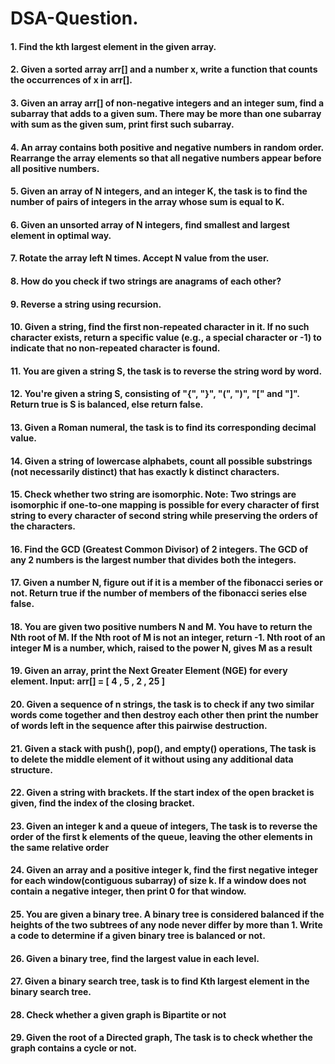 # DSA-Question.
#### 1. Find the kth largest element in the given array.
#### 2. Given a sorted array arr[] and a number x, write a function that counts the occurrences of x in arr[].
#### 3. Given an array arr[] of non-negative integers and an integer sum, find a subarray that adds to a given sum. There may be more than one subarray with sum as the given sum, print first such subarray.
#### 4. An array contains both positive and negative numbers in random order. Rearrange the array elements so that all negative numbers appear before all positive numbers.
#### 5. Given an array of N integers, and an integer K, the task is to find the number of pairs of integers in the array whose sum is equal to K.
#### 6. Given an unsorted array of N integers, find smallest and largest element in optimal way.
#### 7. Rotate the array left N times. Accept N value from the user.
#### 8. How do you check if two strings are anagrams of each other?
#### 9. Reverse a string using recursion.
#### 10. Given a string, find the first non-repeated character in it. If no such character exists, return a specific value (e.g., a special character or -1) to indicate that no non-repeated character is found.
#### 11. You are given a string S, the task is to reverse the string word by word.
#### 12. You're given a string S,  consisting of "{", "}", "(", ")", "[" and "]". Return true is S is balanced, else return false.
#### 13. Given a Roman numeral, the task is to find its corresponding decimal value.
#### 14. Given a string of lowercase alphabets, count all possible substrings (not necessarily distinct) that has exactly k distinct characters.
#### 15. Check whether two string are isomorphic. Note: Two strings are isomorphic if one-to-one mapping is possible for every character of first string to every character of second string while preserving the orders of the characters.
#### 16. Find the GCD (Greatest Common Divisor) of 2 integers. The GCD of any 2 numbers is the largest number that divides both the integers.
#### 17. Given a number N, figure out if it is a member of the fibonacci series or not. Return true if the number of members of the fibonacci series else false.
#### 18. You are given two positive numbers N and M. You have to return the Nth root of M. If the Nth root of M is not an integer, return -1. Nth root of an integer M is a number, which, raised to the power N, gives M as a result
#### 19. Given an array, print the Next Greater Element (NGE) for every element. Input: arr[] = [ 4 , 5 , 2 , 25 ]
#### 20. Given a sequence of n strings, the task is to check if any two similar words come together and then destroy each other then print the number of words left in the sequence after this pairwise destruction.
#### 21. Given a stack with push(), pop(), and empty() operations, The task is to delete the middle element of it without using any additional data structure.
#### 22. Given a string with brackets. If the start index of the open bracket is given, find the index of the closing bracket.
#### 23. Given an integer k and a queue of integers, The task is to reverse the order of the first k elements of the queue, leaving the other elements in the same relative order
#### 24. Given an array and a positive integer k, find the first negative integer for each window(contiguous subarray) of size k. If a window does not contain a negative integer, then print 0 for that window.
#### 25. You are given a binary tree. A binary tree is considered balanced if the heights of the two subtrees of any node never differ by more than 1. Write a code to determine if a given binary tree is balanced or not.
#### 26. Given a binary tree, find the largest value in each level.
#### 27. Given a binary search tree, task is to find Kth largest element in the binary search tree.
#### 28. Check whether a given graph is Bipartite or not
#### 29. Given the root of a Directed graph, The task is to check whether the graph contains a cycle or not.







